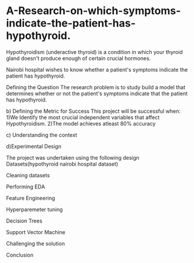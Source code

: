 # A-Research-on-which-symptoms-indicate-the-patient-has-hypothyroid.

Hypothyroidism (underactive thyroid) is a condition in which your thyroid gland doesn't produce enough of certain crucial hormones.

Nairobi hospital wishes to know whether a patient's symptoms indicate the patient has hypothyroid.

Defining the Question The research problem is to study  build a model that determines whether or not the patient's symptoms indicate that the patient has hypothyroid.

b) Defining the Metric for Success This project will be successful when: 1)We Identify the most crucial independent variables that affect Hypothyroidism.
2)The model achieves atleast 80% accuracy

c) Understanding the context

d)Experimental Design

The project was undertaken using the following design Datasets(hypothyroid nairobi hospital dataset)

Cleaning datasets

Performing EDA

Feature Engineering

Hyperparemeter tuning

Decision Trees

Support Vector Machine

Challenging the solution

Conclusion
